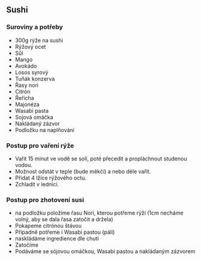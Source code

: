 ## Sushi

### Suroviny a potřeby
- 300g rýže na sushi
- Rýžový ocet
- Sůl
- Mango
- Avokádo
- Losos syrový
- Tuňák konzerva
- Řasy nori
- Citrón
- Řeřicha
- Majonéza
- Wasabi pasta
- Sojová omáčka
- Nakládaný zázvor
- Podložku na naplňování

### Postup pro vaření rýže
 - Vařit 15 minut ve vodě se solí, poté přecedit a propláchnout studenou vodou.
- Možnost odstát v teple (bude měkčí) a nebo déle vařit.
- Přidat 4 lžíce rýžového octu.
- Zchladit v lednici.

### Postup pro zhotovení susi
- na podložku položíme řasu Nori, kterou potřeme rýží (1cm necháme volný, aby se dala řasa zatočit a držela)
- Pokapeme citrónou štávou
- Případně potřeme i Wasabi pastou (pálí)
- naskládáme ingredience dle chuti
- Zatočíme
- Podáváme se sójovou omáčkou, Wasabi pastou a nakládaným zázvorem
